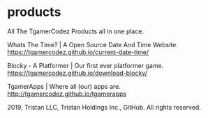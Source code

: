 # products
All The TgamerCodez Products all in one place.

Whats The Time? | A Open Source Date And Time Website.
https://tgamercodez.github.io/current-date-time/

Blocky - A Platformer | Our first ever platformer game.
https://tgamercodez.github.io/download-blocky/

TgamerApps | Where all (our) apps are.
http://tgamercodez.github.io/tgamerapps



























2019, Tristan LLC, Tristan Holdings Inc., GitHub. All rights reserved.

